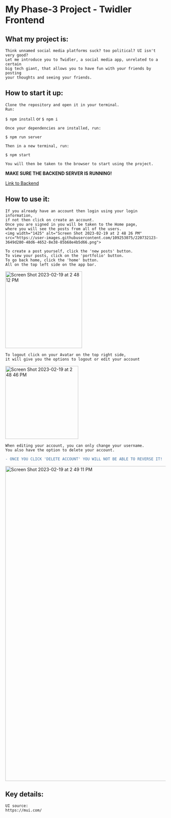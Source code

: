 # My Phase-3 Project - Twidler Frontend

## What my project is:
    Think unnamed social media platforms suck? too political? UI isn't very good?
    Let me introduce you to Twidler, a social media app, unrelated to a certain 
    big tech giant, that allows you to have fun with your friends by posting
    your thoughts and seeing your friends. 

## How to start it up:
    Clone the repository and open it in your terminal. 
    Run:
`$ npm install` or `$ npm i`

    Once your dependencies are installed, run:
`$ npm run server`

    Then in a new terminal, run:
`$ npm start`

    You will then be taken to the browser to start using the project.

**MAKE SURE THE BACKEND SERVER IS RUNNING!**

[Link to Backend](https://github.com/bennysuf/twidler-backend)



## How to use it:
    If you already have an account then login using your login information, 
    if not then click on create an account. 
    Once you are signed in you will be taken to the Home page,
    where you will see the posts from all of the users.
    <img width="1425" alt="Screen Shot 2023-02-19 at 2 48 26 PM" src="https://user-images.githubusercontent.com/109253075/220732123-3649d280-48d6-4652-8e38-85b68e4b5d66.png">

    To create a post yourself, click the 'new posts' button. 
    To view your posts, click on the 'portfolio' button. 
    To go back home, click the 'home' button.
    All on the top left side on the app bar.
<img width="241" alt="Screen Shot 2023-02-19 at 2 48 12 PM" src="https://user-images.githubusercontent.com/109253075/220732178-b5c8cc54-77e5-4a93-b075-f92c5324985a.png">

    To logout click on your Avatar on the top right side,
    it will give you the options to logout or edit your account 
<img width="229" alt="Screen Shot 2023-02-19 at 2 48 46 PM" src="https://user-images.githubusercontent.com/109253075/220732272-c0e86347-9aac-49c5-bc0b-8f9b4a5f8697.png">

    When editing your account, you can only change your username. 
    You also have the option to delete your account. 

```diff
- ONCE YOU CLICK 'DELETE ACCOUNT' YOU WILL NOT BE ABLE TO REVERSE IT!
```
<img width="988" alt="Screen Shot 2023-02-19 at 2 49 11 PM" src="https://user-images.githubusercontent.com/109253075/220732347-e79b3ed0-87cc-4122-8d18-f620321ac2f9.png">

## Key details:
    UI source: 
    https://mui.com/
